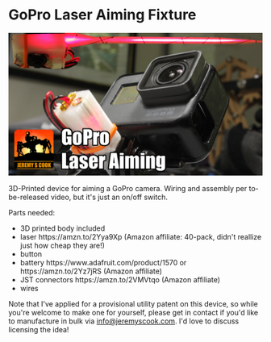 # GoPro Laser Aiming Fixture

![](https://github.com/JeremySCook/GoProLaserAim/blob/master/logo-template-laserAim.jpg)

3D-Printed device for aiming a GoPro camera. Wiring and assembly per to-be-released video, but it's just an on/off switch.

Parts needed:

<ul>
	<li>3D printed body included
	<li>laser https://amzn.to/2Yya9Xp (Amazon affiliate: 40-pack, didn't reallize just how cheap they are!)
	<li>button
	<li>battery https://www.adafruit.com/product/1570 or https://amzn.to/2Yz7jRS (Amazon affiliate)
	<li>JST connectors https://amzn.to/2VMVtqo (Amazon affiliate)
	<li>wires</li>
</ul>

Note that I've applied for a provisional utility patent on this device, so while you're welcome to make one for yourself, please get in contact if you'd like to manufacture in bulk via info@jeremyscook.com. I'd love to discuss licensing the idea!
